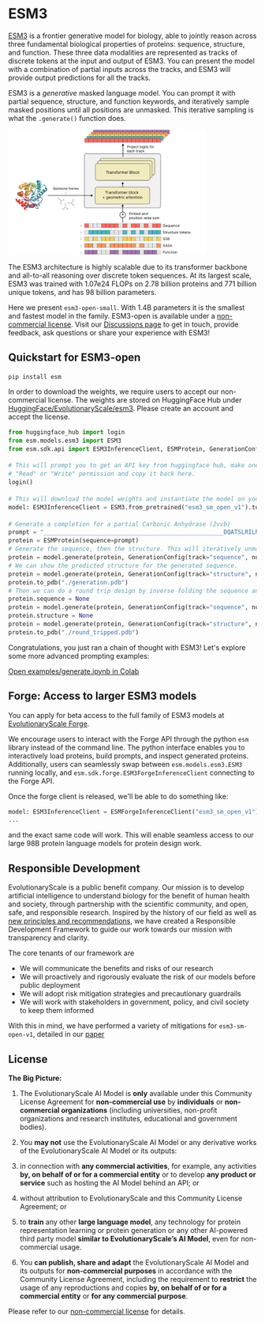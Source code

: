 # ESM3
[ESM3](https://www.evolutionaryscale.ai/papers/esm3-simulating-500-million-years-of-evolution-with-a-language-model) is a frontier generative model for biology, able to jointly reason across three fundamental biological properties of proteins: sequence, structure, and function. These three data modalities are represented as tracks of discrete tokens at the input and output of ESM3. You can present the model with a combination of partial inputs across the tracks, and ESM3 will provide output predictions for all the tracks.

ESM3 is a *generative* masked language model. You can prompt it with partial sequence, structure, and function keywords, and iteratively sample masked positions until all positions are unmasked. This iterative sampling is what the `.generate()` function does.

<!--![ESM3 Diagram](_assets/esm3_diagram.png)-->
<img src="_assets/esm3_diagram.png" alt="ESM3 Diagram" width="400" />

The ESM3 architecture is highly scalable due to its transformer backbone and all-to-all reasoning over discrete token sequences. At its largest scale, ESM3 was trained with 1.07e24 FLOPs on 2.78 billion proteins and 771 billion unique tokens, and has 98 billion parameters.

Here we present `esm3-open-small`. With 1.4B parameters it is the smallest and fastest model in the family.
ESM3-open is available under a [non-commercial license](LICENSE.md).
Visit our [Discussions page](https://github.com/evolutionaryscale/esm/discussions) to get in touch, provide feedback, ask questions or share your experience with ESM3!


## Quickstart for ESM3-open

```
pip install esm
```

In order to download the weights, we require users to accept our non-commercial license.
The weights are stored on HuggingFace Hub under [HuggingFace/EvolutionaryScale/esm3](https://huggingface.co/EvolutionaryScale/esm3).
Please create an account and accept the license.

```py
from huggingface_hub import login
from esm.models.esm3 import ESM3
from esm.sdk.api import ESM3InferenceClient, ESMProtein, GenerationConfig

# This will prompt you to get an API key from huggingface hub, make one with
# "Read" or "Write" permission and copy it back here.
login()

# This will download the model weights and instantiate the model on your machine.
model: ESM3InferenceClient = ESM3.from_pretrained("esm3_sm_open_v1").to("cuda") # or "cpu"

# Generate a completion for a partial Carbonic Anhydrase (2vvb)
prompt = "___________________________________________________DQATSLRILNNGHAFNVEFDDSQDKAVLKGGPLDGTYRLIQFHFHWGSLDGQGSEHTVDKKKYAAELHLVHWNTKYGDFGKAVQQPDGLAVLGIFLKVGSAKPGLQKVVDVLDSIKTKGKSADFTNFDPRGLLPESLDYWTYPGSLTTPP___________________________________________________________"
protein = ESMProtein(sequence=prompt)
# Generate the sequence, then the structure. This will iteratively unmask the sequence track.
protein = model.generate(protein, GenerationConfig(track="sequence", num_steps=8, temperature=0.7))
# We can show the predicted structure for the generated sequence.
protein = model.generate(protein, GenerationConfig(track="structure", num_steps=8))
protein.to_pdb("./generation.pdb")
# Then we can do a round trip design by inverse folding the sequence and recomputing the structure
protein.sequence = None
protein = model.generate(protein, GenerationConfig(track="sequence", num_steps=8))
protein.structure = None
protein = model.generate(protein, GenerationConfig(track="structure", num_steps=8))
protein.to_pdb("./round_tripped.pdb")
```

Congratulations, you just ran a chain of thought with ESM3!
Let's explore some more advanced prompting examples:

[Open examples/generate.ipynb in Colab](https://colab.research.google.com/github/evolutionaryscale/esm/blob/main/examples/generate.ipynb)

## Forge: Access to larger ESM3 models
You can apply for beta access to the full family of ESM3 models at [EvolutionaryScale Forge](https://forge.evolutionaryscale.ai).

We encourage users to interact with the Forge API through the python `esm` library instead of the command line.
The python interface enables you to interactively load proteins, build prompts, and inspect generated proteins.
Additionally, users can seamlessly swap between `esm.models.esm3.ESM3` running locally, and
`esm.sdk.forge.ESM3ForgeInferenceClient` connecting to the Forge API.

Once the forge client is released, we'll be able to do something like:
```py
model: ESM3InferenceClient = ESMForgeInferenceClient("esm3_sm_open_v1").to("cuda")
...
```
and the exact same code will work.
This will enable seamless access to our large 98B protein language models for protein design work.

## Responsible Development

EvolutionaryScale is a public benefit company. Our mission is to develop artificial intelligence to understand biology for the benefit of human health and society, through partnership with the scientific community, and open, safe, and responsible research. Inspired by the history of our field as well as [new principles and recommendations](https://responsiblebiodesign.ai/), we have created a Responsible Development Framework to guide our work towards our mission with transparency and clarity.

The core tenants of our framework are

- We will communicate the benefits and risks of our research
- We will proactively and rigorously evaluate the risk of our models before public deployment
- We will adopt risk mitigation strategies and precautionary guardrails
- We will work with stakeholders in government, policy, and civil society to keep them informed

With this in mind, we have performed a variety of mitigations for `esm3-sm-open-v1`, detailed in our [paper](https://www.evolutionaryscale.ai/papers/esm3-simulating-500-million-years-of-evolution-with-a-language-model)


## License

**The Big Picture:**

1. The EvolutionaryScale AI Model is **only** available under this Community License Agreement for **non-commercial use** by **individuals** or **non-commercial organizations** (including universities, non-profit organizations and research institutes, educational and government bodies).

2. You **may not** use the EvolutionaryScale AI Model or any derivative works of the EvolutionaryScale AI Model or its outputs:

  1. in connection with **any commercial activities**, for example, any activities **by, on behalf of or for a commercial entity** or to develop **any product or service** such as hosting the AI Model behind an API; or

  2. without attribution to EvolutionaryScale and this Community License Agreement; or

  3. to **train** any other **large language model**, any technology for protein representation learning or protein generation or any other AI-powered third party model **similar to EvolutionaryScale’s AI Model**, even for non-commercial usage.

3. You **can publish, share and adapt** the EvolutionaryScale AI Model and its outputs for **non-commercial purposes** in accordance with the Community License Agreement, including the requirement to **restrict** the usage of any reproductions and copies **by, on behalf of or for a commercial entity** or **for any commercial purpose**.


Please refer to our [non-commercial license](LICENSE.md) for details.
